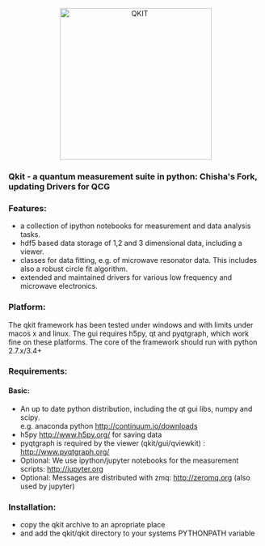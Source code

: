<p align="center">
  <img src="https://github.com/qkitgroup/qkit/blob/master/images/Qkit_Logo.png" alt="QKIT" width="300">
</p>


### Qkit - a quantum measurement suite in python: Chisha's Fork, updating Drivers for QCG

### Features:
  * a collection of ipython notebooks for measurement and data analysis tasks.
  * hdf5 based data storage of 1,2 and 3 dimensional data, including a viewer.
  * classes for data fitting, e.g. of microwave resonator data. This includes also a robust circle fit algorithm.
  * extended and maintained drivers for various low frequency and microwave electronics.

### Platform:
  The qkit framework has been tested under windows and with limits under macos x and linux. 
  The gui requires h5py, qt and pyqtgraph, which work fine on these platforms. 
  The core of the framework should run with python 2.7.x/3.4+
 
### Requirements:
#### Basic:
  * An up to date python distribution, including the qt gui libs, numpy and scipy.  
    e.g.  anaconda python http://continuum.io/downloads  
  * h5py http://www.h5py.org/ for saving data
  * pyqtgraph is required by the viewer (qkit/gui/qviewkit) : http://www.pyqtgraph.org/
  * Optional: We use ipython/jupyter notebooks for the measurement scripts: http://jupyter.org
  * Optional: Messages are distributed with zmq: http://zeromq.org (also used by jupyter)
  
  

### Installation:
  * copy the qkit archive to an apropriate place
  * and add the qkit/qkit directory to your systems PYTHONPATH variable
